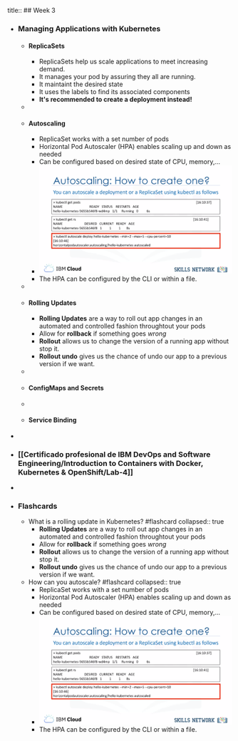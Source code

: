title:: ## Week 3

- ### Managing Applications with Kubernetes
	- #### ReplicaSets
		- ReplicaSets help us scale applications to meet increasing demand.
		- It manages your pod by assuring they all are running.
		- It maintaint the desired state
		- It uses the labels to find its associated components
		- **It's recommended to create a deployment instead!**
	-
	- #### Autoscaling
		- ReplicaSet works with a set number of pods
		- Horizontal Pod Autoscaler (HPA) enables scaling up and down as needed
		- Can be configured based on desired state of CPU, memory,...
		- ![image.png](../assets/image_1663243423582_0.png)
		- The HPA can be configured by the CLI or within a file.
	-
	- #### Rolling Updates
		- **Rolling Updates** are a way to roll out app changes in an automated and controlled fashion throughtout your pods
		- Allow for **rollback** if something goes *wrong*
		- **Rollout** allows us to change the version of a running app without stop it.
		- **Rollout undo** gives us the chance of undo our app to a previous version if we want.
	-
	- #### ConfigMaps and Secrets
	-
	- #### Service Binding
-
- ### [[Certificado profesional de IBM DevOps and Software Engineering/Introduction to Containers with Docker, Kubernetes & OpenShift/Lab-4]]
-
- ### Flashcards
	- What is a rolling update in Kubernetes? #flashcard
	  collapsed:: true
		- **Rolling Updates** are a way to roll out app changes in an automated and controlled fashion throughtout your pods
		- Allow for **rollback** if something goes *wrong*
		- **Rollout** allows us to change the version of a running app without stop it.
		- **Rollout undo** gives us the chance of undo our app to a previous version if we want.
	- How can you autoscale? #flashcard
	  collapsed:: true
		- ReplicaSet works with a set number of pods
		- Horizontal Pod Autoscaler (HPA) enables scaling up and down as needed
		- Can be configured based on desired state of CPU, memory,...
		- ![image.png](../assets/image_1663243423582_0.png)
		- The HPA can be configured by the CLI or within a file.